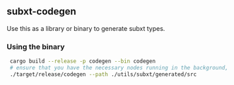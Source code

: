 ## subxt-codegen

Use this as a library or binary to generate subxt types.

### Using the binary

```bash
 cargo build --release -p codegen --bin codegen 
 # ensure that you have the necessary nodes running in the background, reachable on ports
 ./target/release/codegen --path ./utils/subxt/generated/src
```